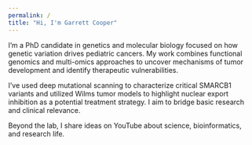 ```yaml
---
permalink: /
title: "Hi, I'm Garrett Cooper"
---
```


I’m a PhD candidate in genetics and molecular biology focused on how genetic variation drives pediatric cancers. My work combines functional genomics and multi-omics approaches to uncover mechanisms 
of tumor 
development and identify therapeutic vulnerabilities.

I’ve used deep mutational scanning to characterize critical SMARCB1 variants and utilized Wilms tumor models to highlight nuclear export inhibition as a potential treatment strategy. I 
aim to bridge basic research and clinical relevance.

Beyond the lab, I share ideas on YouTube about science, bioinformatics, and research life.
